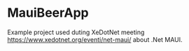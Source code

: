 # MauiBeerApp

Example project used duting XeDotNet meeting https://www.xedotnet.org/eventi/net-maui/ about .Net MAUI.
